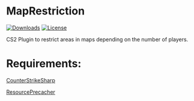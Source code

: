 # MapRestriction

[![Downloads](https://img.shields.io/github/downloads/NiGHT757/MapRestriction/total.svg)](https://github.com/NiGHT757/MapRestriction/releases)
[![License](https://img.shields.io/github/license/NiGHT757/MapRestriction.svg)](https://github.com/NiGHT757/MapRestriction/blob/main/LICENSE)

CS2 Plugin to restrict areas in maps depending on the number of players.

# Requirements:
[CounterStrikeSharp](https://github.com/roflmuffin/CounterStrikeSharp)

[ResourcePrecacher](https://github.com/KillStr3aK/ResourcePrecacher)
